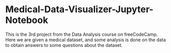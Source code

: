 # Medical-Data-Visualizer-Jupyter-Notebook
This is the 3rd project from the Data Analysis course on freeCodeCamp. Here we are given a medical dataset, and some analysis is done on the data to obtain answers to some questions about the dataset.
